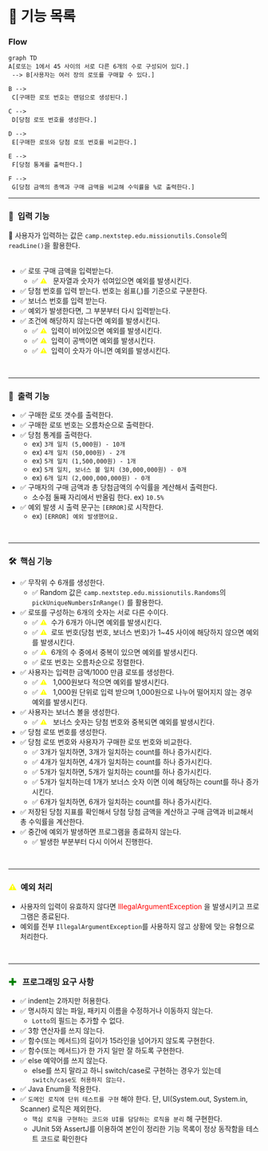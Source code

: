 # 📝 기능 목록

### Flow
```mermaid
graph TD
A[로또는 1에서 45 사이의 서로 다른 6개의 수로 구성되어 있다.]
 --> B[사용자는 여러 장의 로또를 구매할 수 있다.]
 
B -->
 C[구매한 로또 번호는 랜덤으로 생성된다.]
 
C -->
 D[당첨 로또 번호를 생성한다.]
 
D -->
 E[구매한 로또와 당첨 로또 번호를 비교한다.]
 
E -->
 F[당첨 통계를 출력한다.]

F -->
 G[당첨 금액의 총액과 구매 금액을 비교해 수익률을 %로 출력한다.]
```

---


### 🔨 &nbsp;입력 기능
🌟 사용자가 입력하는 값은 `camp.nextstep.edu.missionutils.Console`의 `readLine()`을 활용한다. <br>
<br>

- ✅ 로또 구매 금액을 입력받는다.
  - ✅ <span style ="color:yellow">⚠️</span> &nbsp; 문자열과 숫자가 섞여있으면 예외를 발생시킨다.
- ✅ 당첨 번호를 입력 받는다. 번호는 쉼표(,)를 기준으로 구분한다.
- ✅ 보너스 번호를 입력 받는다.
- ✅ 예외가 발생한다면, 그 부분부터 다시 입력받는다.
- ✅ 조건에 해당하지 않는다면 예외를 발생시킨다.
  - ✅ <span style ="color:yellow">⚠️</span> &nbsp;입력이 비어있으면 예외를 발생시킨다.
  - ✅ <span style ="color:yellow">⚠️</span> &nbsp;입력이 공백이면 예외를 발생시킨다.
  - ✅ <span style ="color:yellow">⚠️</span> &nbsp;입력이 숫자가 아니면 예외를 발생시킨다.



<br>

---  
### 🔨 &nbsp;출력 기능
- ✅ 구매한 로또 갯수를 출력한다.
- ✅ 구매한 로또 번호는 오름차순으로 출력한다.
- ✅ 당첨 통계를 출력한다.
  - ex) `3개 일치 (5,000원) - 10개`
  - ex) `4개 일치 (50,000원) - 2개`
  - ex) `5개 일치 (1,500,000원) - 1개`
  - ex) `5개 일치, 보너스 볼 일치 (30,000,000원) - 0개`
  - ex) `6개 일치 (2,000,000,000원) - 0개`
- ✅ 구매자의 구매 금액과 총 당첨금액의 수익률을 계산해서 출력한다.
  - 소수점 둘째 자리에서 반올림 한다. ex) `10.5%`
- ✅ 예외 발생 시 출력 문구는 `[ERROR]`로 시작한다.
  - ex) `[ERROR] 예외 발생했어요.`
<br>

---  
### 🛠️ &nbsp;핵심 기능
- ✅ 무작위 수 6개를 생성한다.
  - ✅ Random 값은 `camp.nextstep.edu.missionutils.Randoms`의 `pickUniqueNumbersInRange()` 를 활용한다.
- ✅ 로또를 구성하는 6개의 숫자는 서로 다른 수이다.
  - ✅ <span style ="color:yellow">⚠️</span> &nbsp;수가 6개가 아니면 예외를 발생시킨다.
  - ✅ <span style ="color:yellow">⚠️</span> &nbsp;로또 번호(당첨 번호, 보너스 번호)가 1~45 사이에 해당하지 않으면 예외를 발생시킨다.
  - ✅ <span style ="color:yellow">⚠️</span> &nbsp;6개의 수 중에서 중복이 있으면 예외를 발생시킨다.
  - ✅ 로또 번호는 오름차순으로 정렬한다.
- ✅ 사용자는 입력한 금액/1000 만큼 로또를 생성한다.
  - ✅ <span style ="color:yellow">⚠️</span> &nbsp; 1,000원보다 적으면 예외를 발생시킨다.
  - ✅ <span style ="color:yellow">⚠️</span> &nbsp; 1,000원 단위로 입력 받으며 1,000원으로 나누어 떨어지지 않는 경우 예외를 발생시킨다.
- ✅ 사용자는 보너스 볼을 생성한다.
  - ✅ <span style ="color:yellow">⚠️</span> &nbsp; 보너스 숫자는 당첨 번호와 중복되면  예외를 발생시킨다.
- ✅ 당첨 로또 번호를 생성한다.
- ✅ 당첨 로또 번호와 사용자가 구매한 로또 번호와 비교한다.
  - ✅ 3개가 일치하면, 3개가 일치하는 count를 하나 증가시킨다.
  - ✅ 4개가 일치하면, 4개가 일치하는 count를 하나 증가시킨다.
  - ✅ 5개가 일치하면, 5개가 일치하는 count를 하나 증가시킨다.
  - ✅ 5개가 일치하는데 1개가 보너스 숫자 이면 이에 해당하는 count를 하나 증가시킨다.
  - ✅ 6개가 일치하면, 6개가 일치하는 count를 하나 증가시킨다.
- ✅ 저장된 당첨 지표를 확인해서 당첨 당첨 금액을 계산하고 구매 금액과 비교해서 총 수익률을 계산한다.
- ✅ 중간에 예외가 발생하면 프로그램을 종료하지 않는다.
  - ✅ 발생한 부분부터 다시 이어서 진행한다.
  
<br>

---  
### <span style ="color:yellow">⚠️</span> &nbsp;예외 처리
- 사용자의 입력이 유효하지 않다면
  <span style ="color:red">IllegalArgumentException</span> 을 발생시키고 프로그램은 종료된다.
- 예외를 전부 `IllegalArgumentException`를 사용하지 않고 상황에 맞는 유형으로 처리한다.

<br>

---
### <span style ="color:green">✚</span> &nbsp; 프로그래밍 요구 사항
- ✅ indent는 2까지만 허용한다.
- ✅ 명시하지 않는 파일, 패키지 이름을 수정하거나 이동하지 않는다.
  - `Lotto`의 필드는 추가할 수 없다.
- ✅ 3항 연산자를 쓰지 않는다.
- ✅ 함수(또는 메서드)의 길이가 15라인을 넘어가지 않도록 구현한다.
- ✅ 함수(또는 메서드)가 한 가지 일만 잘 하도록 구현한다.
- ✅ else 예약어를 쓰지 않는다.
  - else를 쓰지 말라고 하니 switch/case로 구현하는 경우가 있는데 `switch/case도 허용하지 않는다.`
- ✅ Java Enum을 적용한다.
- ✅ `도메인 로직에 단위 테스트를 구현` 해야 한다. 단, UI(System.out, System.in, Scanner) 로직은 제외한다.
  - `핵심 로직을 구현하는 코드와 UI를 담당하는 로직을 분리` 해 구현한다.
  - JUnit 5와 AssertJ를 이용하여 본인이 정리한 기능 목록이 정상 동작함을 테스트 코드로 확인한다